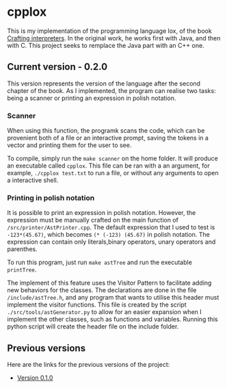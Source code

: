 # cpplox

This is my implementation of the programming language lox, of the book [Crafting interpreters](https://craftinginterpreters.com/). In the original work, he works first with Java, and then with C. This project seeks to remplace the Java part with an C++ one.

## Current version - 0.2.0

This version represents the version of the language after the second chapter of the book. As I implemented, the program can realise two tasks: being a scanner or printing an expression in polish notation.
### Scanner
When using  this function, the programk scans the code, which can be provenient both of a file or an interactive prompt, saving the tokens in a vector and printing them for the user to see.

To compile, simply run the `make scanner` on the home folder. It will produce an executable called `cpplox`. This file can be ran with a an argument, for example, `./cpplox test.txt` to run a file, or without any arguments to open a interactive shell.

### Printing in polish notation
It is possible to print an expression in polish notation. However, the expression must be manually crafted on the main function of `/src/printer/AstPrinter.cpp`. The default expression that I used to test is  `-123*(45.67)`, which becomes `(* (-123) (45.67)` in polish notation. The expression can contain only literals,binary operators, unary operators and parenthes.

To run this program, just run `make astTree` and run the executable `printTree`.

The implement of this feature uses the Visitor Pattern to facilitate adding new behaviors for the classes. The declarations are done in the file `/include/astTree.h`, and any program that wants to utilise this header must implement the visitor functions.
This file is created by the script `./src/tools/astGenerator.py` to allow for an easier expansion when I implement the other classes, such as functions and variables. Running this python script will create the header file on the include folder.


## Previous versions
Here are the links for the previous versions of the project:
- [Version 0.1.0](https://github.com/artur0312/cpplox/tree/8d248c15629bec356a08944b4431604f3cdf83a8)
